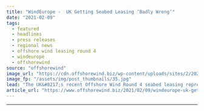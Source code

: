```yaml
---
title: "WindEurope -  UK Getting Seabed Leasing ‘Badly Wrong’"
date: "2021-02-09"
tags: 
  - featured
  - headlines
  - press releases
  - regional news
  - offshore wind leasing round 4
  - windeurope
  - offshorewind
source: "offshorewind"
image_url: "https://cdn.offshorewind.biz/wp-content/uploads/sites/2/2021/02/09094005/WindEurope-UK-Round-4-Leasing-Risks-Making-Offshore-Wind-More-Expensive.jpg"
image_fp: "/assets/img/post_thumbnails/35.jpg"
lead: "The UK&#8217;s recent Offshore Wind Round 4 seabed leasing represents a risk for raising"
article_url: "https://www.offshorewind.biz/2021/02/09/windeurope-uk-getting-seabed-leasing-badly-wrong/"
---
```


---
